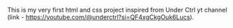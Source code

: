 This is my very first html and css project inspired from Under Ctrl yt channel (link - https://youtube.com/@underctrl?si=QF4xgCkgOuk6Lucs).
